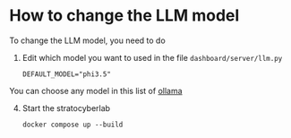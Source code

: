 # How to change the LLM model

To change the LLM model, you need to do

1. Edit which model you want to used in the file `dashboard/server/llm.py`

    `DEFAULT_MODEL="phi3.5"`

You can choose any model in this list of [ollama](https://ollama.com/library)

4. Start the stratocyberlab

    `docker compose up --build`
